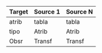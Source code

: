 | Target    | Source 1  | Source N  |
|-----------|-----------|-----------|
| atrib     | tabla     | tabla     |
| tipo      | Atrib     | Atrib     |
| Obsr      | Transf    | Transf    |






